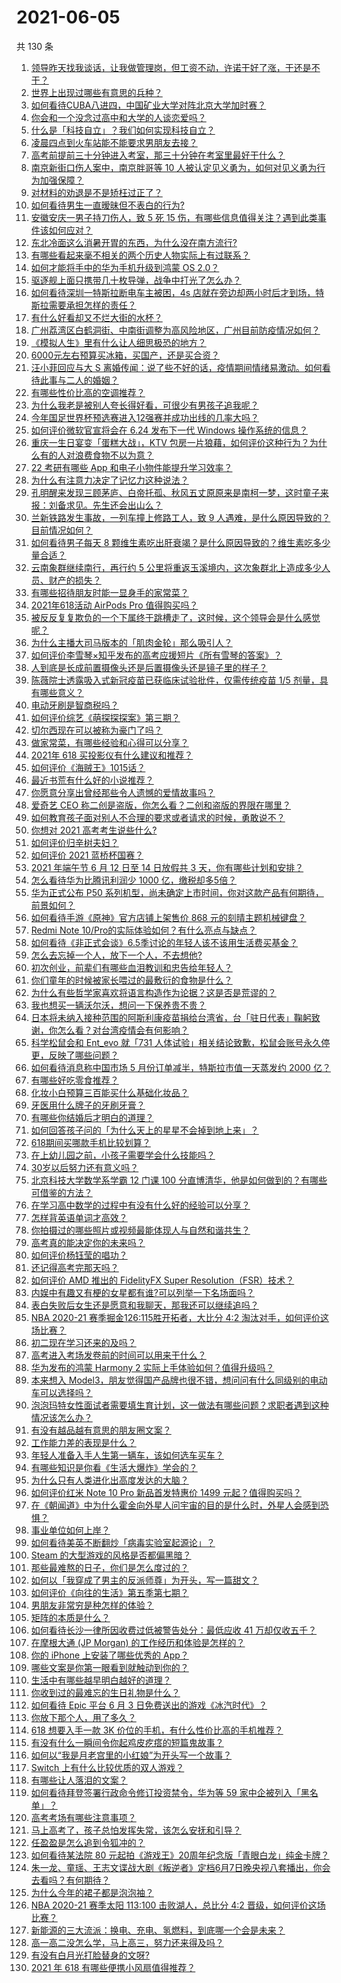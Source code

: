 # 2021-06-05

共 130 条

<!-- BEGIN -->
<!-- 最后更新时间 Sat Jun 05 2021 21:52:59 GMT+0800 (China Standard Time) -->

1. [领导昨天找我谈话，让我做管理岗，但工资不动，许诺干好了涨，干还是不干？](https://www.zhihu.com/question/456765880)
2. [世界上出现过哪些有意思的兵种？](https://www.zhihu.com/question/419256945)
3. [如何看待CUBA八进四，中国矿业大学对阵北京大学加时赛？](https://www.zhihu.com/question/463306896)
4. [你会和一个没念过高中和大学的人谈恋爱吗？](https://www.zhihu.com/question/462293257)
5. [什么是「科技自立」？我们如何实现科技自立？](https://www.zhihu.com/question/458853728)
6. [凌晨四点到火车站能不能要求男朋友去接？](https://www.zhihu.com/question/463265808)
7. [高考前提前三十分钟进入考室，那三十分钟在考室里最好干什么？](https://www.zhihu.com/question/438598661)
8. [南京新街口伤人案中，南京胖哥等 10
   人被认定见义勇为，如何对见义勇为行为加强保障？](https://www.zhihu.com/question/462770395)
9. [对材料的劝退是不是矫枉过正了？](https://www.zhihu.com/question/462787240)
10. [如何看待男生一直暧昧但不表白的行为?](https://www.zhihu.com/question/314211216)
11. [安徽安庆一男子持刀伤人，致 5 死 15
    伤，有哪些信息值得关注？遇到此类事件该如何应对？](https://www.zhihu.com/question/463302382)
12. [东北冷面这么消暑开胃的东西，为什么没在南方流行?](https://www.zhihu.com/question/462700732)
13. [有哪些看起来毫不相关的两个历史人物实际上有过联系？](https://www.zhihu.com/question/392281921)
14. [如何才能将手中的华为手机升级到鸿蒙 OS 2.0？](https://www.zhihu.com/question/436295623)
15. [驱逐舰上面只携带几十枚导弹，战争中打光了怎么办？](https://www.zhihu.com/question/39027069)
16. [如何看待深圳一特斯拉断电车主被困，4s
    店就在旁边却两小时后才到场，特斯拉需要承担怎样的责任？](https://www.zhihu.com/question/462688516)
17. [有什么好看却又不烂大街的水杯？](https://www.zhihu.com/question/65459802)
18. [广州荔湾区白鹤洞街、中南街调整为高风险地区，广州目前防疫情况如何？](https://www.zhihu.com/question/462683954)
19. [《模拟人生》里有什么让人细思极恐的地方？](https://www.zhihu.com/question/264106033)
20. [6000元左右预算买冰箱，买国产，还是买合资？](https://www.zhihu.com/question/427992113)
21. [汪小菲回应与大 S
    离婚传闻：说了些不好的话，疫情期间情绪易激动。如何看待此事与二人的婚姻？](https://www.zhihu.com/question/463252497)
22. [有哪些性价比高的空调推荐？](https://www.zhihu.com/question/393218413)
23. [为什么我老是被别人夸长得好看，可很少有男孩子追我呢？](https://www.zhihu.com/question/319027663)
24. [今年国足世界杯预选赛进入12强赛并成功出线的几率大吗？](https://www.zhihu.com/question/458794320)
25. [如何评价微软官宣将会在 6.24 发布下一代 Windows
    操作系统的信息？](https://www.zhihu.com/question/462862074)
26. [重庆一生日宴变「蛋糕大战」，KTV
    包房一片狼藉，如何评价这种行为？为什么有的人对浪费食物不以为意？](https://www.zhihu.com/question/463080691)
27. [22 考研有哪些 App 和电子小物件能提升学习效率？](https://www.zhihu.com/question/462935512)
28. [为什么有注意力决定了记忆力这种说法？](https://www.zhihu.com/question/453067685)
29. [孔明醒来发现三顾茅庐、白帝托孤、秋风五丈原原来是南柯一梦，这时童子来报：刘备求见。先生还会出山么？](https://www.zhihu.com/question/335150446)
30. [兰新铁路发生事故，一列车撞上修路工人，致 9
    人遇难，是什么原因导致的？目前情况如何？](https://www.zhihu.com/question/463074526)
31. [如何看待男子每天 8
    颗维生素吃出肝衰竭？是什么原因导致的？维生素吃多少量合适？](https://www.zhihu.com/question/463004931)
32. [云南象群继续南行，再行约 5
    公里将重返玉溪境内，这次象群北上造成多少人员、财产的损失？](https://www.zhihu.com/question/463102060)
33. [有哪些招待朋友时能一显身手的家常菜？](https://www.zhihu.com/question/28037354)
34. [2021年618活动 AirPods Pro 值得购买吗？](https://www.zhihu.com/question/462472612)
35. [被反反复复欺负的一个下属终于跳槽走了，这时候，这个领导会是什么感觉呢？](https://www.zhihu.com/question/419717401)
36. [为什么主播大司马版本的「肌肉金轮」那么吸引人？](https://www.zhihu.com/question/461688762)
37. [如何评价李雪琴×知乎发布的高考应援短片《所有雪琴的答案》？](https://www.zhihu.com/question/463097533)
38. [人到底是长成前置摄像头还是后置摄像头还是镜子里的样子？](https://www.zhihu.com/question/66063294)
39. [陈薇院士透露吸入式新冠疫苗已获临床试验批件，仅需传统疫苗 1/5
    剂量，具有哪些意义？](https://www.zhihu.com/question/462998232)
40. [电动牙刷是智商税吗？](https://www.zhihu.com/question/60799591)
41. [如何评价综艺《萌探探探案》第三期？](https://www.zhihu.com/question/462341726)
42. [切尔西现在可以被称为豪门了吗？](https://www.zhihu.com/question/462620225)
43. [做家常菜，有哪些经验和心得可以分享？](https://www.zhihu.com/question/19760437)
44. [2021年 618 买投影仪有什么建议和推荐？](https://www.zhihu.com/question/458826447)
45. [如何评价《海贼王》1015话？](https://www.zhihu.com/question/463011991)
46. [最近书荒有什么好的小说推荐？](https://www.zhihu.com/question/454175132)
47. [你愿意分享出曾经那些令人遗憾的爱情故事吗？](https://www.zhihu.com/question/461039473)
48. [爱奇艺 CEO 称二创是盗版，你怎么看？二创和盗版的界限在哪里？](https://www.zhihu.com/question/463058796)
49. [如何教育孩子面对别人不合理的要求或者请求的时候，勇敢说不？](https://www.zhihu.com/question/460662042)
50. [你想对 2021 高考考生说些什么?](https://www.zhihu.com/question/405718464)
51. [如何评价归辛树夫妇？](https://www.zhihu.com/question/296356537)
52. [如何评价 2021 蓝桥杯国赛？](https://www.zhihu.com/question/463261567)
53. [2021 年端午节 6 月 12 日至 14 日放假共 3
    天，你有哪些计划和安排？](https://www.zhihu.com/question/461518659)
54. [怎么看待华为比腾讯利润少 1000 亿，缴税却多5倍？](https://www.zhihu.com/question/462746576)
55. [华为正式公布 P50
    系列机型，尚未确定上市时间，你对这款产品有何期待，前景如何？](https://www.zhihu.com/question/462823371)
56. [如何看待手游《原神》官方店铺上架售价 868
    元的刻晴主题机械键盘？](https://www.zhihu.com/question/462000684)
57. [Redmi Note
    10/Pro的实际体验如何？有什么亮点与缺点？](https://www.zhihu.com/question/462609610)
58. [如何看待《非正式会谈》6.5季讨论的年轻人该不该用生活费买基金？](https://www.zhihu.com/question/463164068)
59. [怎么去忘掉一个人，放下一个人，不去想他?](https://www.zhihu.com/question/460504759)
60. [初次创业，前辈们有哪些血泪教训和忠告给年轻人？](https://www.zhihu.com/question/456798060)
61. [你们童年的时候被家长喂过的最敷衍的食物是什么？](https://www.zhihu.com/question/462844792)
62. [为什么有些哲学家喜欢将语言构造作为论据？这是否是荒谬的？](https://www.zhihu.com/question/456701631)
63. [我也想买一辆沃尔沃，想问一下保养贵不贵？](https://www.zhihu.com/question/450454067)
64. [日本将未纳入接种范围的阿斯利康疫苗捐给台湾省，台「驻日代表」鞠躬致谢，你怎么看？对台湾疫情会有何影响？](https://www.zhihu.com/question/463127339)
65. [科学松鼠会和 Ent_evo 就「731
    人体试验」相关结论致歉，松鼠会账号永久停更，反映了哪些问题？](https://www.zhihu.com/question/463111735)
66. [如何看待消息称中国市场 5 月份订单减半，特斯拉市值一天蒸发约 2000
    亿？](https://www.zhihu.com/question/463066556)
67. [有哪些好吃零食推荐？](https://www.zhihu.com/question/453646089)
68. [化妆小白预算三百能买什么基础化妆品？](https://www.zhihu.com/question/454067236)
69. [牙医用什么牌子的牙刷牙膏？](https://www.zhihu.com/question/21064394)
70. [有哪些你结婚后才明白的道理？](https://www.zhihu.com/question/55230947)
71. [如何回答孩子问的「为什么天上的星星不会掉到地上来」？](https://www.zhihu.com/question/322273051)
72. [618期间买哪款手机比较划算？](https://www.zhihu.com/question/463120125)
73. [在上幼儿园之前，小孩子需要学会什么技能吗？](https://www.zhihu.com/question/419595992)
74. [30岁以后努力还有意义吗？](https://www.zhihu.com/question/461708777)
75. [北京科技大学数学系学霸 12 门课 100
    分直博清华，他是如何做到的？有哪些可借鉴的方法？](https://www.zhihu.com/question/463055855)
76. [在学习高中数学的过程中有没有什么好的经验可以分享？](https://www.zhihu.com/question/24681105)
77. [怎样背英语单词才高效？](https://www.zhihu.com/question/19580414)
78. [你拍摄过的哪些照片或视频最能体现人与自然和谐共生？](https://www.zhihu.com/question/462030257)
79. [高考真的能决定你的未来吗？](https://www.zhihu.com/question/310160711)
80. [如何评价杨钰莹的唱功？](https://www.zhihu.com/question/23503608)
81. [还记得高考完那天吗？](https://www.zhihu.com/question/454037120)
82. [如何评价 AMD 推出的 FidelityFX Super
    Resolution（FSR）技术？](https://www.zhihu.com/question/462609402)
83. [内娱中有趣又有梗的女星都有谁?可以列举一下名场面吗？](https://www.zhihu.com/question/462892733)
84. [表白失败后女生还是愿意和我聊天，那我还可以继续追吗？](https://www.zhihu.com/question/367730793)
85. [NBA 2020-21 赛季掘金126:115胜开拓者，大比分 4:2
    淘汰对手，如何评价这场比赛？](https://www.zhihu.com/question/463074725)
86. [初二现在学习还来的及吗？](https://www.zhihu.com/question/460694660)
87. [高考进入考场发卷前的时间可以用来干什么？](https://www.zhihu.com/question/457299599)
88. [华为发布的鸿蒙 Harmony 2
    实际上手体验如何？值得升级吗？](https://www.zhihu.com/question/458633364)
89. [本来想入
    Model3，朋友觉得国产品牌也很不错，想问问有什么同级别的电动车可以选择吗？](https://www.zhihu.com/question/462935963)
90. [泡泡玛特女性面试者需要填生育计划，这一做法有哪些问题？求职者遇到这种情况该怎么办？](https://www.zhihu.com/question/463127265)
91. [有没有越品越有意思的朋友圈文案？](https://www.zhihu.com/question/462758762)
92. [工作能力差的表现是什么？](https://www.zhihu.com/question/272082217)
93. [年轻人准备入手人生第一辆车，该如何选车买车？](https://www.zhihu.com/question/462934776)
94. [有哪些知识是你看《生活大爆炸》学会的？](https://www.zhihu.com/question/321167011)
95. [为什么只有人类进化出高度发达的大脑？](https://www.zhihu.com/question/20323967)
96. [如何评价红米 Note 10 Pro 新品首发特惠价 1499
    元起？值得购买吗？](https://www.zhihu.com/question/461503607)
97. [在《朝闻道》中为什么霍金向外星人问宇宙的目的是什么时，外星人会感到恐惧？](https://www.zhihu.com/question/307116324)
98. [事业单位如何上岸？](https://www.zhihu.com/question/345511835)
99. [如何看待美英不断翻炒「病毒实验室起源论」？](https://www.zhihu.com/question/462610953)
100. [Steam 的大型游戏的风格是否都偏黑暗？](https://www.zhihu.com/question/460129234)
101. [那些最难熬的日子，你们是怎么度过的？](https://www.zhihu.com/question/452944848)
102. [如何以「我穿成了男主的反派师尊」为开头，写一篇甜文？](https://www.zhihu.com/question/433065335)
103. [如何评价《向往的生活》第五季第七期？](https://www.zhihu.com/question/463123692)
104. [男朋友非常穷是种怎样的体验？](https://www.zhihu.com/question/26596095)
105. [矩阵的本质是什么？](https://www.zhihu.com/question/22047061)
106. [如何看待长沙一律所因收费过低被警告处分：最低应收 41
     万却仅收五千？](https://www.zhihu.com/question/462810614)
107. [在摩根大通 (JP Morgan) 的工作经历和体验是怎样的？](https://www.zhihu.com/question/22083941)
108. [你的 iPhone 上安装了哪些优秀的 App？](https://www.zhihu.com/question/20857355)
109. [哪些文案是你第一眼看到就触动到你的？](https://www.zhihu.com/question/454171964)
110. [生活中有哪些越早明白越好的道理？](https://www.zhihu.com/question/392680981)
111. [你收到过的最难忘的生日礼物是什么？](https://www.zhihu.com/question/23873759)
112. [如何看待 Epic 平台 6 月 3
     日免费送出的游戏《冰汽时代》？](https://www.zhihu.com/question/463021141)
113. [你放下那个人，用了多久？](https://www.zhihu.com/question/459105986)
114. [618 想要入手一款 3K
     价位的手机，有什么性价比高的手机推荐？](https://www.zhihu.com/question/458336036)
115. [有没有什么一瞬间令你起鸡皮疙瘩的短篇鬼故事？](https://www.zhihu.com/question/382949359)
116. [如何以“我是月老宫里的小红娘”为开头写一个故事？](https://www.zhihu.com/question/455142039)
117. [Switch 上有什么比较优质的双人游戏？](https://www.zhihu.com/question/283561191)
118. [有哪些让人落泪的文案？](https://www.zhihu.com/question/450182895)
119. [如何看待拜登签署行政命令修订投资禁令，华为等 59
     家中企被列入「黑名单」？](https://www.zhihu.com/question/463048861)
120. [高考考场有哪些注意事项？](https://www.zhihu.com/question/461629127)
121. [马上高考了，孩子总怕发挥失常，该怎么安抚和引导？](https://www.zhihu.com/question/462355606)
122. [任盈盈是怎么追到令狐冲的？](https://www.zhihu.com/question/462707077)
123. [如何看待某法院 80
     元起拍《游戏王》20周年纪念版「青眼白龙」纯金卡牌？](https://www.zhihu.com/question/462784002)
124. [朱一龙、童瑶、王志文谍战大剧《叛逆者》定档6月7日晚央视八套播出，你会去看吗？有何期待？](https://www.zhihu.com/question/462905368)
125. [为什么今年的裙子都是泡泡袖？](https://www.zhihu.com/question/397465205)
126. [NBA 2020-21 赛季太阳 113:100 击败湖人，总比分 4:2
     晋级，如何评价这场比赛？](https://www.zhihu.com/question/463061695)
127. [新能源的三大流派：换电、充电、氢燃料，到底哪一个会是未来？](https://www.zhihu.com/question/453005871)
128. [高一高二没怎么学，马上高三，努力还来得及吗？](https://www.zhihu.com/question/461313503)
129. [有没有白月光打脸替身的文呀?](https://www.zhihu.com/question/459071698)
130. [2021 年 618 有哪些便携小风扇值得推荐？](https://www.zhihu.com/question/460200651)

<!-- END -->
